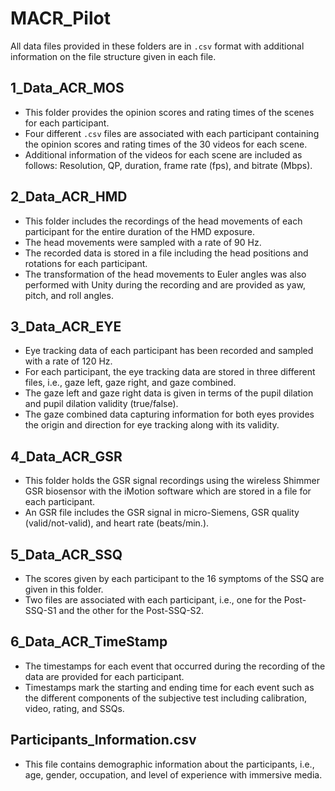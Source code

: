 # MACR_Pilot
All data files provided in these folders are in `.csv` format with additional information on the file structure given in each file.

  
## 1_Data_ACR_MOS

* This folder provides the opinion scores and rating times of the scenes for each participant.
* Four different `.csv` files are associated with each participant containing the opinion scores and rating times of the 30 videos for each scene.  
* Additional information of the videos for each scene are included as follows: Resolution, QP, duration, frame rate (fps), and bitrate (Mbps).
   

## 2_Data_ACR_HMD

* This folder includes the recordings of the head movements of each participant for the entire duration of the HMD exposure.
* The head movements were sampled with a rate of 90 Hz.
* The recorded data is stored in a file including the head positions and rotations for each participant.
* The transformation of the head movements to Euler angles was also performed with Unity during the recording and are provided as yaw, pitch, and roll angles.  
    

## 3_Data_ACR_EYE

* Eye tracking data of each participant has been recorded and sampled with a rate of 120 Hz.
* For each participant, the eye tracking data are stored in three different files, i.e., gaze left, gaze right, and gaze combined.
* The gaze left and gaze right data is given in terms of the pupil dilation and pupil dilation validity (true/false).
* The gaze combined data capturing information for both eyes provides the origin and direction for eye tracking along with its validity.
    
    
## 4_Data_ACR_GSR

* This folder holds the GSR signal recordings using the wireless Shimmer GSR biosensor with the iMotion software which are stored in a file for each participant.
* An GSR file includes the GSR signal in micro-Siemens, GSR quality (valid/not-valid), and heart rate (beats/min.).
    
    
## 5_Data_ACR_SSQ

* The scores given by each participant to the 16 symptoms of the SSQ are given in this folder.
* Two files are associated with each participant, i.e., one for the Post-SSQ-S1 and the other for the Post-SSQ-S2.
    

## 6_Data_ACR_TimeStamp

* The timestamps for each event that occurred during the recording of the data are provided for each participant.
* Timestamps mark the starting and ending time for each event such as the different components of the subjective test including calibration, video, rating, and SSQs.

## Participants_Information.csv

* This file contains demographic information about the participants, i.e., age, gender, occupation, and level of experience with immersive media.



